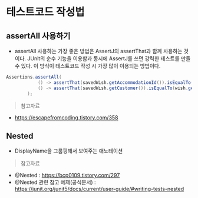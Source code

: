 # 테스트코드 작성법

## assertAll 사용하기
- assertAll 사용하는 가장 좋은 방법은 AssertJ의 assertThat과 함께 사용하는 것이다. JUnit의 순수 기능을 이용함과 동시에 AssertJ를 쓰면 강력한 테스트를 만들 수 있다. 이 방식이 테스트코드 작성 시 가장 많이 이용되는 방법이다.

```java
Assertions.assertAll(
			() -> assertThat(savedWish.getAccommodationId()).isEqualTo(wish.getAccommodationId()),
			() -> assertThat(savedWish.getCustomer()).isEqualTo(wish.getCustomer())
		);
```

> 참고자료
- https://escapefromcoding.tistory.com/358

## Nested 
- DisplayName을 그룹핑해서 보여주는 애노테이션 

> 참고자료
- @Nested : https://bcp0109.tistory.com/297
- @Nested 관련 참고 예제(공식문서) : https://junit.org/junit5/docs/current/user-guide/#writing-tests-nested
